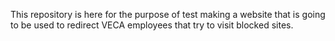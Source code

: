 This repository is here for the purpose of test making a website that is going to be used to redirect VECA employees that try to visit blocked sites.
